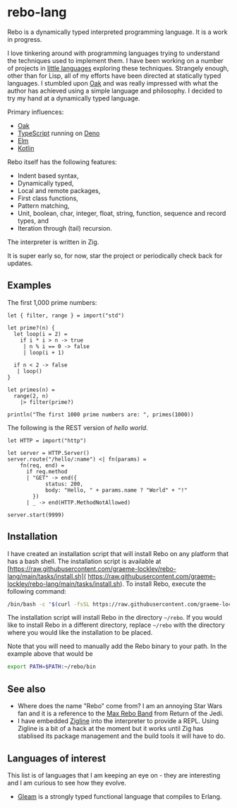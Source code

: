# rebo-lang

Rebo is a dynamically typed interpreted programming language. It is a work in progress.

I love tinkering around with programming languages trying to understand the techniques used to implement them.  I have been working on a number of projects in [little languages](https://github.com/littlelanguages) exploring these techniques.  Strangely enough, other than for Lisp, all of my efforts have been directed at statically typed languages.  I stumbled upon [Oak](https://oaklang.org) and was really impressed with what the author has achieved using a simple language and philosophy.  I decided to try my hand at a dynamically typed language.

Primary influences:

- [Oak](https://oaklang.org)
- [TypeScript](https://www.typescriptlang.org) running on [Deno](https://deno.com)
- [Elm](https://elm-lang.org)
- [Kotlin](https://kotlinlang.org)

Rebo itself has the following features:

- Indent based syntax,
- Dynamically typed,
- Local and remote packages,
- First class functions,
- Pattern matching,
- Unit, boolean, char, integer, float, string, function, sequence and record types, and
- Iteration through (tail) recursion.

The interpreter is written in Zig.

It is super early so, for now, star the project or periodically check back for updates.

## Examples

The first 1,000 prime numbers:

```
let { filter, range } = import("std")

let prime?(n) {
  let loop(i = 2) =
    if i * i > n -> true
     | n % i == 0 -> false
     | loop(i + 1)

  if n < 2 -> false
   | loop()
}

let primes(n) =
  range(2, n)
    |> filter(prime?)

println("The first 1000 prime numbers are: ", primes(1000))
```

The following is the REST version of *hello world*.

```
let HTTP = import("http")

let server = HTTP.Server()
server.route("/hello/:name") <| fn(params) =
    fn(req, end) =
      if req.method
      | "GET" -> end({
            status: 200,
            body: "Hello, " + params.name ? "World" + "!"
        })
      | _ -> end(HTTP.MethodNotAllowed)

server.start(9999)
```

## Installation

I have created an installation script that will install Rebo on any platform that has a bash shell.  The installation script is available at [https://raw.githubusercontent.com/graeme-lockley/rebo-lang/main/tasks/install.sh]( https://raw.githubusercontent.com/graeme-lockley/rebo-lang/main/tasks/install.sh).  To install Rebo, execute the following command:

```bash
/bin/bash -c "$(curl -fsSL https://raw.githubusercontent.com/graeme-lockley/rebo-lang/main/tasks/install.sh)" -- ~/rebo
```

The installation script will install Rebo in the directory `~/rebo`.  If you would like to install Rebo in a different directory, replace `~/rebo` with the directory where you would like the installation to be placed.

Note that you will need to manually add the Rebo binary to your path.  In the example above that would be

```bash
export PATH=$PATH:~/rebo/bin
```

## See also

- Where does the name "Rebo" come from?  I am an annoying Star Wars fan and it is a reference to the [Max Rebo Band](https://starwars.fandom.com/wiki/Max_Rebo_Band) from Return of the Jedi.
- I have embedded [Zigline](https://github.com/alimpfard/zigline) into the interpreter to provide a REPL.  Using Zigline is a bit of a hack at the moment but it works until Zig has stablised its package management and the build tools it will have to do.

## Languages of interest

This list is of languages that I am keeping an eye on - they are interesting and I am curious to see how they evolve.

- [Gleam](https://gleam.run) is a strongly typed functional language that compiles to Erlang.

